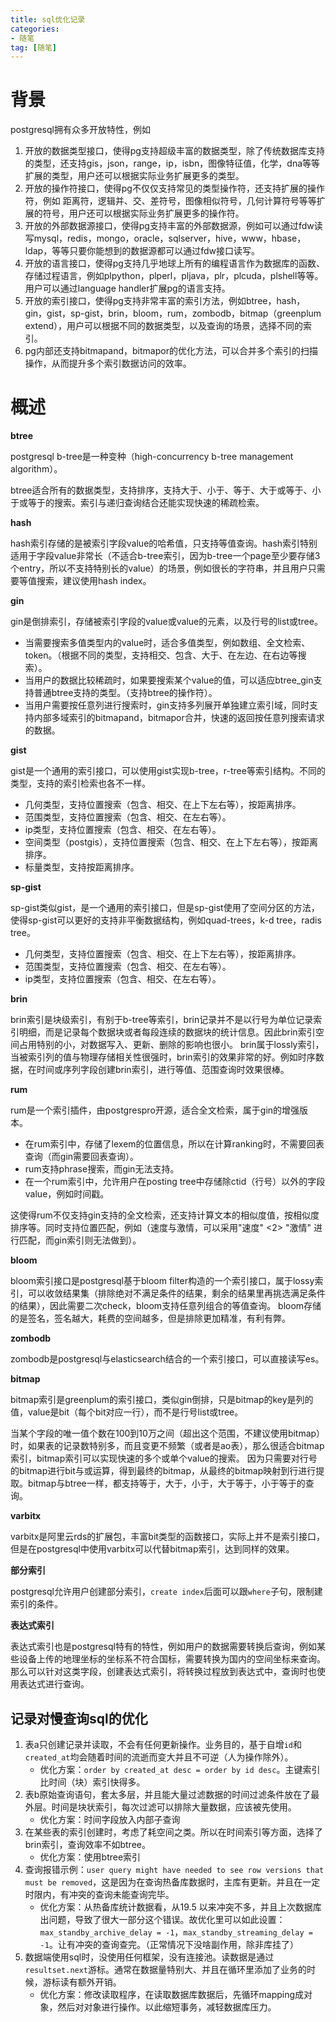 ```yaml
---
title: sql优化记录
categories:
- 随笔
tag: [随笔]
---
```


# 背景

postgresql拥有众多开放特性，例如

1. 开放的数据类型接口，使得pg支持超级丰富的数据类型，除了传统数据库支持的类型，还支持gis，json，range，ip，isbn，图像特征值，化学，dna等等扩展的类型，用户还可以根据实际业务扩展更多的类型。
2. 开放的操作符接口，使得pg不仅仅支持常见的类型操作符，还支持扩展的操作符，例如 距离符，逻辑并、交、差符号，图像相似符号，几何计算符号等等扩展的符号，用户还可以根据实际业务扩展更多的操作符。
3. 开放的外部数据源接口，使得pg支持丰富的外部数据源，例如可以通过fdw读写mysql，redis，mongo，oracle，sqlserver，hive，www，hbase，ldap，等等只要你能想到的数据源都可以通过fdw接口读写。
4. 开放的语言接口，使得pg支持几乎地球上所有的编程语言作为数据库的函数、存储过程语言，例如plpython，plperl，pljava，plr，plcuda，plshell等等。用户可以通过language handler扩展pg的语言支持。
5. 开放的索引接口，使得pg支持非常丰富的索引方法，例如btree，hash，gin，gist，sp-gist，brin，bloom，rum，zombodb，bitmap（greenplum extend），用户可以根据不同的数据类型，以及查询的场景，选择不同的索引。
6. pg内部还支持bitmapand，bitmapor的优化方法，可以合并多个索引的扫描操作，从而提升多个索引数据访问的效率。


# 概述

**btree**

postgresql b-tree是一种变种（high-concurrency b-tree management algorithm）。

btree适合所有的数据类型，支持排序，支持大于、小于、等于、大于或等于、小于或等于的搜索。索引与递归查询结合还能实现快速的稀疏检索。

**hash**

hash索引存储的是被索引字段value的哈希值，只支持等值查询。hash索引特别适用于字段value非常长（不适合b-tree索引，因为b-tree一个page至少要存储3个entry，所以不支持特别长的value）的场景，例如很长的字符串，并且用户只需要等值搜索，建议使用hash index。

**gin**

gin是倒排索引，存储被索引字段的value或value的元素，以及行号的list或tree。

* 当需要搜索多值类型内的value时，适合多值类型，例如数组、全文检索、token。（根据不同的类型，支持相交、包含、大于、在左边、在右边等搜索）。
* 当用户的数据比较稀疏时，如果要搜索某个value的值，可以适应btree_gin支持普通btree支持的类型。（支持btree的操作符）。
* 当用户需要按任意列进行搜索时，gin支持多列展开单独建立索引域，同时支持内部多域索引的bitmapand，bitmapor合并，快速的返回按任意列搜索请求的数据。

**gist**

gist是一个通用的索引接口，可以使用gist实现b-tree，r-tree等索引结构。不同的类型，支持的索引检索也各不一样。

* 几何类型，支持位置搜索（包含、相交、在上下左右等），按距离排序。
* 范围类型，支持位置搜索（包含、相交、在左右等）。
* ip类型，支持位置搜索（包含、相交、在左右等）。
* 空间类型（postgis），支持位置搜索（包含、相交、在上下左右等），按距离排序。
* 标量类型，支持按距离排序。

**sp-gist**

sp-gist类似gist，是一个通用的索引接口，但是sp-gist使用了空间分区的方法，使得sp-gist可以更好的支持非平衡数据结构，例如quad-trees，k-d tree，radis tree。

* 几何类型，支持位置搜索（包含、相交、在上下左右等），按距离排序。
* 范围类型，支持位置搜索（包含、相交、在左右等）。
* ip类型，支持位置搜索（包含、相交、在左右等）。

**brin**

brin索引是块级索引，有别于b-tree等索引，brin记录并不是以行号为单位记录索引明细，而是记录每个数据块或者每段连续的数据块的统计信息。因此brin索引空间占用特别的小，对数据写入、更新、删除的影响也很小。
brin属于lossly索引，当被索引列的值与物理存储相关性很强时，brin索引的效果非常的好。例如时序数据，在时间或序列字段创建brin索引，进行等值、范围查询时效果很棒。

**rum**

rum是一个索引插件，由postgrespro开源，适合全文检索，属于gin的增强版本。

* 在rum索引中，存储了lexem的位置信息，所以在计算ranking时，不需要回表查询（而gin需要回表查询）。
* rum支持phrase搜索，而gin无法支持。
* 在一个rum索引中，允许用户在posting tree中存储除ctid（行号）以外的字段value，例如时间戳。

这使得rum不仅支持gin支持的全文检索，还支持计算文本的相似度值，按相似度排序等。同时支持位置匹配，例如（速度与激情，可以采用"速度" <2> "激情" 进行匹配，而gin索引则无法做到）。

**bloom**

bloom索引接口是postgresql基于bloom filter构造的一个索引接口，属于lossy索引，可以收敛结果集（排除绝对不满足条件的结果，剩余的结果里再挑选满足条件的结果），因此需要二次check，bloom支持任意列组合的等值查询。
bloom存储的是签名，签名越大，耗费的空间越多，但是排除更加精准，有利有弊。

**zombodb**

zombodb是postgresql与elasticsearch结合的一个索引接口，可以直接读写es。

**bitmap**

bitmap索引是greenplum的索引接口，类似gin倒排，只是bitmap的key是列的值，value是bit（每个bit对应一行），而不是行号list或tree。

当某个字段的唯一值个数在100到10万之间（超出这个范围，不建议使用bitmap）时，如果表的记录数特别多，而且变更不频繁（或者是ao表），那么很适合bitmap索引，bitmap索引可以实现快速的多个或单个value的搜索。
因为只需要对行号的bitmap进行bit与或运算，得到最终的bitmap，从最终的bitmap映射到行进行提取。bitmap与btree一样，都支持等于，大于，小于，大于等于，小于等于的查询。

**varbitx**

varbitx是阿里云rds的扩展包，丰富bit类型的函数接口，实际上并不是索引接口，但是在postgresql中使用varbitx可以代替bitmap索引，达到同样的效果。


**部分索引**

postgresql允许用户创建部分索引，`create index`后面可以跟`where`子句，限制建索引的条件。

**表达式索引**

表达式索引也是postgresql特有的特性，例如用户的数据需要转换后查询，例如某些设备上传的地理坐标的坐标系不符合国标，需要转换为国内的空间坐标来查询。
那么可以针对这类字段，创建表达式索引，将转换过程放到表达式中，查询时也使用表达式进行查询。


## 记录对慢查询sql的优化

1. 表a只创建记录并读取，不会有任何更新操作。业务目的，基于自增`id`和`created_at`均会随着时间的流逝而变大并且不可逆（人为操作除外）。
    - 优化方案：`order by created_at desc = order by id desc`。主键索引比时间（块）索引快得多。
2. 表b原始查询语句，套太多层，并且能大量过滤数据的时间过滤条件放在了最外层。时间是块状索引，每次过滤可以排除大量数据，应该被先使用。
    - 优化方案：时间字段放入内部子查询
3. 在某些表的索引创建时，考虑了耗空间之类。所以在时间索引等方面，选择了brin索引，查询效率不如btree。
    - 优化方案：使用btree索引
4. 查询报错示例：`user query might have needed to see row versions that must be removed`，这是因为在查询热备库数据时，主库有更新。并且在一定时限内，有冲突的查询未能查询完毕。
    - 优化方案：从热备库统计数据看，从19.5 以来冲突不多，并且上次数据库出问题，导致了很大一部分这个错误。故优化里可以如此设置： `max_standby_archive_delay = -1`，`max_standby_streaming_delay = -1`。让有冲突的查询查完。（正常情况下没啥副作用，除非库挂了）
5. 数据端使用sql时，没使用任何框架，没有连接池。读数据是通过`resultset.next`游标。通常在数据量特别大、并且在循环里添加了业务的时候，游标读有额外开销。
    - 优化方案：修改读取程序，在读取数据库数据后，先循环mapping成对象，然后对对象进行操作。以此缩短事务，减轻数据库压力。